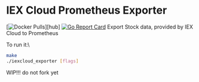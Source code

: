 # IEX Cloud Prometheus Exporter

[![Docker Pulls](https://img.shields.io/docker/pulls/vglafirov/iexcloud_exporter.svg?maxAge=604800)][hub]
[![Go Report Card](https://goreportcard.com/badge/github.com/vglafirov/iexcloud_exporter)](https://goreportcard.com/report/github.com/vglafirov/iexcloud_exporter)
Export Stock data, provided by IEX Cloud to Prometheus

To run it:\

```bash
make
./iexcloud_exporter [flags]
```

WIP!!! do not fork yet